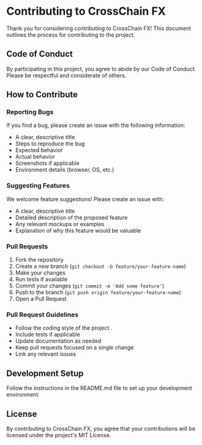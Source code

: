 # Contributing to CrossChain FX

Thank you for considering contributing to CrossChain FX! This document outlines the process for contributing to the project.

## Code of Conduct

By participating in this project, you agree to abide by our Code of Conduct. Please be respectful and considerate of others.

## How to Contribute

### Reporting Bugs

If you find a bug, please create an issue with the following information:
- A clear, descriptive title
- Steps to reproduce the bug
- Expected behavior
- Actual behavior
- Screenshots if applicable
- Environment details (browser, OS, etc.)

### Suggesting Features

We welcome feature suggestions! Please create an issue with:
- A clear, descriptive title
- Detailed description of the proposed feature
- Any relevant mockups or examples
- Explanation of why this feature would be valuable

### Pull Requests

1. Fork the repository
2. Create a new branch (`git checkout -b feature/your-feature-name`)
3. Make your changes
4. Run tests if available
5. Commit your changes (`git commit -m 'Add some feature'`)
6. Push to the branch (`git push origin feature/your-feature-name`)
7. Open a Pull Request

### Pull Request Guidelines

- Follow the coding style of the project
- Include tests if applicable
- Update documentation as needed
- Keep pull requests focused on a single change
- Link any relevant issues

## Development Setup

Follow the instructions in the README.md file to set up your development environment.

## License

By contributing to CrossChain FX, you agree that your contributions will be licensed under the project's MIT License.
